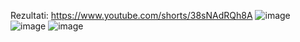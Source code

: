 Rezultati: https://www.youtube.com/shorts/38sNAdRQh8A
![image](https://github.com/AsinaMilic/Skladistenje-podataka-i-otkrivanje-znanja/assets/54029561/6667a7ec-b30e-4880-90a2-160bdf431671)
![image](https://github.com/AsinaMilic/Skladistenje-podataka-i-otkrivanje-znanja/assets/54029561/fff0843c-7e9c-4770-96cb-0583f3a8f3d6)
![image](https://github.com/AsinaMilic/Skladistenje-podataka-i-otkrivanje-znanja/assets/54029561/39e374c8-7b82-4c4a-8195-5eadfa06fdbf)

